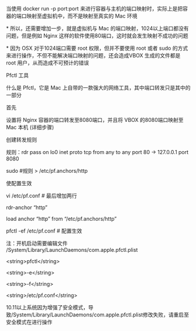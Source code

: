 当使用 docker run -p port:port 来进行容器与主机的端口映射时，实际上是把容器的端口映射至虚拟机中，而不是映射至真实的 Mac 环境

\* 所以，还需要增加一步，就是虚拟机与 Mac 的端口映射，1024以上端口都没有问题，但是例如 Nginx 这样的软件使用80端口，这时就会发生映射不成功的问题



\* 因为 OSX 对于1024端口需要 root 权限，但并不要使用 root 或者 sudo 的方式来进行操作，不但不能解决端口映射的问题，还会造成VBOX 生成的文件都是 root 用户，从而造成不可预计的错误



Pfctl 工具

什么是 Pfctl，它是 Mac 上自带的一款强大的网络工具，其中端口转发只是其中的一部分



首先



设置将 Nginx 容器的端口转发至8080端口，并且将 VBOX 的8080端口映射至 Mac 本机 \(详细步骤\)

创建转发规则



规则：rdr pass on lo0 inet proto tcp from any to any port 80 -&gt; 127.0.0.1 port 8080



sudo \#规则 &gt; /etc/pf.anchors/http



使配置生效



vi /etc/pf.conf \# 最后增加两行

rdr-anchor “http”

load anchor “http” from “/etc/pf.anchors/http”

pfctl -ef /etc/pf.conf \# 配置生效

注：开机启动需要编辑文件 /System/Library/LaunchDaemons/com.apple.pfctl.plist



&lt;string&gt;pfctl&lt;/string&gt;

&lt;string&gt;-e&lt;/string&gt;

&lt;string&gt;-f&lt;/string&gt;

&lt;string&gt;/etc/pf.conf&lt;/string&gt;

10.11以上系统因为增强了安全模式，导致/System/Library/LaunchDaemons/com.apple.pfctl.plist修改失败，请重启至安全模式在进行操作

